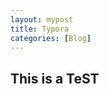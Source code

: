 ```yaml
---
layout: mypost
title: Typora
categories: [Blog]
---
```

## This is a TeST ##
<!-- <iframe height="300" style="width: 100%;" scrolling="no" title="TailwandCSS" src="https://codepen.io/Glenn-Ou/embed/ZEVPrPz?default-tab=html%2Cresult&theme-id=dark" frameborder="no" loading="lazy" allowtransparency="true" allowfullscreen="true">
  See the Pen <a href="https://codepen.io/Glenn-Ou/pen/ZEVPrPz">
  TailwandCSS</a> by Glenn Ou (<a href="https://codepen.io/Glenn-Ou">@Glenn-Ou</a>)
  on <a href="https://codepen.io">CodePen</a>.
</iframe> -->
